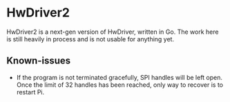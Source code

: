 # HwDriver2

HwDriver2 is a next-gen version of HwDriver, written in Go. The work here is still heavily in process and is not usable
for anything yet.


## Known-issues

* If the program is not terminated gracefully, SPI handles will be left open. 
  Once the limit of 32 handles has been reached, only way to recover is to restart Pi.

